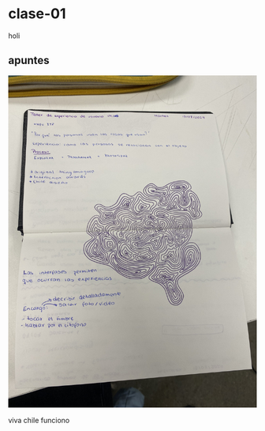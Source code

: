 # clase-01

holi

## apuntes 

![apuntes](./apuntesclase1nori.jpeg "apuntesnoriclase1")

viva chile funciono
